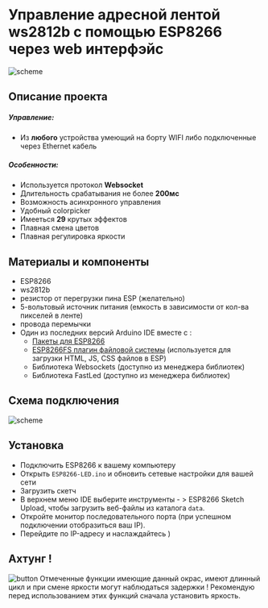 # Управление адресной лентой ws2812b с помощью ESP8266 через web интерфэйс
![scheme](http://www.imageup.ru/img25/3225647/p111005.jpg)
## Описание проекта
##### Управление:
* Из **любого** устройства умеющий на борту WIFI
либо подключенные через Ethernet кабель

##### Особенности:
- Используется протокол **Websocket** 
- Длительность срабатывания не более **200мс** 
- Возможность асинхронного управления
- Удобный colorpicker 
- Имееться **29**  крутых эффектов
- Плавная смена цветов
- Плавная регулировка яркости

## Материалы и компоненты
- ESP8266
- ws2812b
- резистор от перегрузки пина ESP (желательно)
- 5-вольтовый источник питания (емкость в зависимости от кол-ва пикселей в ленте)
- провода перемычки
- Один из последних версий Arduino IDE вместе с :
   - [Пакеты для ESP8266](https://github.com/esp8266/Arduino)
   - [ESP8266FS плагин файловой системы](https://github.com/esp8266/arduino-esp8266fs-plugin) (используется для загрузки HTML, JS, CSS файлов в ESP)
    - Библиотека Websockets (доступно из менеджера библиотек)
    - Библиотека FastLed (доступно из менеджера библиотек)
## Схема подключения
![scheme](http://ipic.su/img/img7/fs/espscheme.1543413145.png)
## Установка
- Подключить ESP8266 к вашему компьютеру
- Открыть `ESP8266-LED.ino` и обновить сетевые настройки для вашей сети 
- Загрузить скетч
- В верхнем меню IDE выберите инструменты - > ESP8266 Sketch Upload, чтобы загрузить веб-файлы из каталога `data`.
- Откройте монитор последовательного порта (при успешном подключении отобразиться ваш IP).
- Перейдите по IP-адресу и наслаждайтесь )

## Aхтунг !
![button](http://www.imageup.ru/img25/3225651/dan.png)
Отмеченные функции имеющие данный окрас, имеют длинный цикл и при смене яркости могут наблюдаться задержки !
Рекомендую перед использованием этих функций сначала установить яркость.
